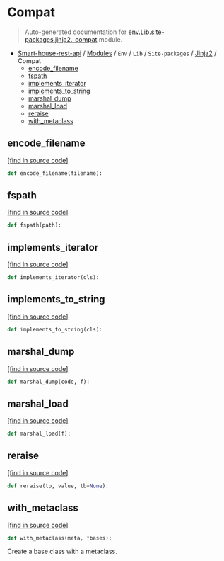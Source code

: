 # Compat

> Auto-generated documentation for [env.Lib.site-packages.jinja2._compat](..\..\..\..\..\env\Lib\site-packages\jinja2\_compat.py) module.

- [Smart-house-rest-api](..\..\..\..\README.md#description) / [Modules](..\..\..\..\MODULES.md#smart-house-rest-api-modules) / `Env` / `Lib` / `Site-packages` / [Jinja2](index.md#jinja2) / Compat
    - [encode_filename](#encode_filename)
    - [fspath](#fspath)
    - [implements_iterator](#implements_iterator)
    - [implements_to_string](#implements_to_string)
    - [marshal_dump](#marshal_dump)
    - [marshal_load](#marshal_load)
    - [reraise](#reraise)
    - [with_metaclass](#with_metaclass)

## encode_filename

[[find in source code]](..\..\..\..\..\env\Lib\site-packages\jinja2\_compat.py#L75)

```python
def encode_filename(filename):
```

## fspath

[[find in source code]](..\..\..\..\..\env\Lib\site-packages\jinja2\_compat.py#L124)

```python
def fspath(path):
```

## implements_iterator

[[find in source code]](..\..\..\..\..\env\Lib\site-packages\jinja2\_compat.py#L65)

```python
def implements_iterator(cls):
```

## implements_to_string

[[find in source code]](..\..\..\..\..\env\Lib\site-packages\jinja2\_compat.py#L70)

```python
def implements_to_string(cls):
```

## marshal_dump

[[find in source code]](..\..\..\..\..\env\Lib\site-packages\jinja2\_compat.py#L80)

```python
def marshal_dump(code, f):
```

## marshal_load

[[find in source code]](..\..\..\..\..\env\Lib\site-packages\jinja2\_compat.py#L86)

```python
def marshal_load(f):
```

## reraise

[[find in source code]](..\..\..\..\..\env\Lib\site-packages\jinja2\_compat.py#L26)

```python
def reraise(tp, value, tb=None):
```

## with_metaclass

[[find in source code]](..\..\..\..\..\env\Lib\site-packages\jinja2\_compat.py#L92)

```python
def with_metaclass(meta, *bases):
```

Create a base class with a metaclass.

